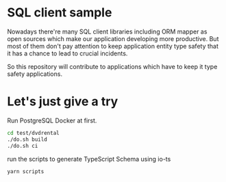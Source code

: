 # SQL client sample

Nowadays there're many SQL client libraries including ORM mapper as open sources which make our application developing more productive.
But most of them don't pay attention to keep application entity type safety that it has a chance to lead to crucial incidents.

So this repository will contribute to applications which have to keep it type safety applications.

# Let's just give a try

Run PostgreSQL Docker at first.

```sh
cd test/dvdrental
./do.sh build
./do.sh ci
```

run the scripts to generate TypeScript Schema using io-ts

```sh
yarn scripts
```
